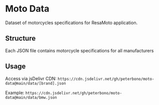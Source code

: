 # Moto Data

Dataset of motorcycles specifications for ResaMoto application.

## Structure

Each JSON file contains motorcycle specifications for all manufacturers

## Usage

Access via jsDelivr CDN:
```https://cdn.jsdelivr.net/gh/peterbono/moto-data@main/data/[brand].json```

Example:
```https://cdn.jsdelivr.net/gh/peterbono/moto-data@main/data/bmw.json```
